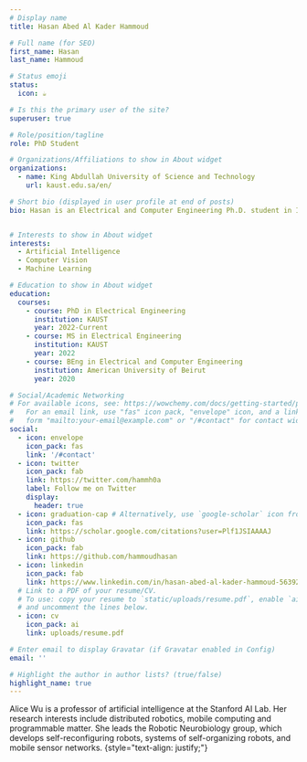 ```yaml
---
# Display name
title: Hasan Abed Al Kader Hammoud

# Full name (for SEO)
first_name: Hasan
last_name: Hammoud

# Status emoji
status:
  icon: ☕️

# Is this the primary user of the site?
superuser: true

# Role/position/tagline
role: PhD Student

# Organizations/Affiliations to show in About widget
organizations:
  - name: King Abdullah University of Science and Technology
    url: kaust.edu.sa/en/

# Short bio (displayed in user profile at end of posts)
bio: Hasan is an Electrical and Computer Engineering Ph.D. student in Image and Video Understanding Lab (IVUL) Group in the Artificial Intelligence Initiative (AII) at King Abdullah University of Science and Technology (KAUST) under the supervision of Professor Bernard Ghanem.


# Interests to show in About widget
interests:
  - Artificial Intelligence
  - Computer Vision
  - Machine Learning

# Education to show in About widget
education:
  courses:
    - course: PhD in Electrical Engineering
      institution: KAUST
      year: 2022-Current
    - course: MS in Electrical Engineering
      institution: KAUST
      year: 2022
    - course: BEng in Electrical and Computer Engineering
      institution: American University of Beirut
      year: 2020

# Social/Academic Networking
# For available icons, see: https://wowchemy.com/docs/getting-started/page-builder/#icons
#   For an email link, use "fas" icon pack, "envelope" icon, and a link in the
#   form "mailto:your-email@example.com" or "/#contact" for contact widget.
social:
  - icon: envelope
    icon_pack: fas
    link: '/#contact'
  - icon: twitter
    icon_pack: fab
    link: https://twitter.com/hammh0a
    label: Follow me on Twitter
    display:
      header: true
  - icon: graduation-cap # Alternatively, use `google-scholar` icon from `ai` icon pack
    icon_pack: fas
    link: https://scholar.google.com/citations?user=Plf1JSIAAAAJ
  - icon: github
    icon_pack: fab
    link: https://github.com/hammoudhasan
  - icon: linkedin
    icon_pack: fab
    link: https://www.linkedin.com/in/hasan-abed-al-kader-hammoud-56392a147/
  # Link to a PDF of your resume/CV.
  # To use: copy your resume to `static/uploads/resume.pdf`, enable `ai` icons in `params.yaml`,
  # and uncomment the lines below.
  - icon: cv
    icon_pack: ai
    link: uploads/resume.pdf

# Enter email to display Gravatar (if Gravatar enabled in Config)
email: ''

# Highlight the author in author lists? (true/false)
highlight_name: true
---
```


Alice Wu is a professor of artificial intelligence at the Stanford AI Lab. Her research interests include distributed robotics, mobile computing and programmable matter. She leads the Robotic Neurobiology group, which develops self-reconfiguring robots, systems of self-organizing robots, and mobile sensor networks.
{style="text-align: justify;"}

